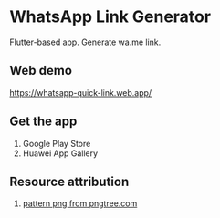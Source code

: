 # WhatsApp Link Generator

Flutter-based app. Generate wa.me link.

## Web demo

https://whatsapp-quick-link.web.app/

## Get the app

1. Google Play Store
2. Huawei App Gallery

## Resource attribution

1. <a href='https://pngtree.com/so/pattern'>pattern png from pngtree.com</a>
